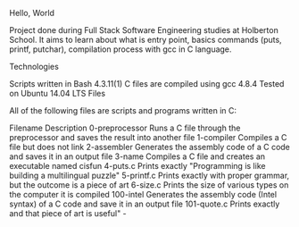 Hello, World

Project done during Full Stack Software Engineering studies at Holberton School. It aims to learn about what is entry point, basics commands (puts, printf, putchar), compilation process with gcc in C language.

Technologies

Scripts written in Bash 4.3.11(1) C files are compiled using gcc 4.8.4 Tested on Ubuntu 14.04 LTS Files

All of the following files are scripts and programs written in C:

Filename Description 0-preprocessor Runs a C file through the preprocessor and saves the result into another file 1-compiler Compiles a C file but does not link 2-assembler Generates the assembly code of a C code and saves it in an output file 3-name Compiles a C file and creates an executable named cisfun 4-puts.c Prints exactly "Programming is like building a multilingual puzzle" 5-printf.c Prints exactly with proper grammar, but the outcome is a piece of art 6-size.c Prints the size of various types on the computer it is compiled 100-intel Generates the assembly code (Intel syntax) of a C code and save it in an output file 101-quote.c Prints exactly and that piece of art is useful" -